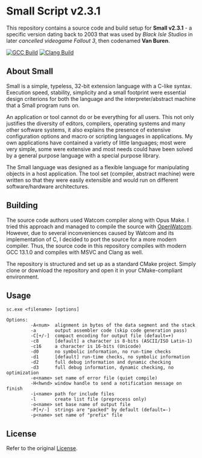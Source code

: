 # Small Script v2.3.1
This repository contains a source code and build setup for **Small v2.3.1** - a specific version dating back to 2003 that was used by *Black Isle Studios* in later *cancelled videogame Fallout 3*, then codenamed **Van Buren**.

[![GCC Build](https://github.com/AdamLacko/small-script/actions/workflows/cmake-build-gcc.yml/badge.svg)](https://github.com/AdamLacko/small-script/actions/workflows/cmake-build-gcc.yml)
[![Clang Build](https://github.com/AdamLacko/small-script/actions/workflows/cmake-build-clang.yml/badge.svg)](https://github.com/AdamLacko/small-script/actions/workflows/cmake-build-clang.yml)
## About Small
Small is a simple, typeless, 32-bit extension language with a C-like syntax. Execution speed, stability, simplicity and a small footprint were essential design criterions for both the language and the interpreter/abstract machine that a Small program runs on.

An application or tool cannot do or be everything for all users. This not only justifies the diversity of editors, compilers, operating systems and many other software systems, it also explains the presence of extensive configuration options and macro or scripting languages in applications. My own applications have contained a variety of little languages; most were very simple, some were extensive and most needs could have been solved by a general purpose language with a special purpose library.

The Small language was designed as a flexible language for manipulating objects in a host application. The tool set (compiler, abstract machine) were written so that they were easily extensible and would run on different software/hardware architectures.

## Building
The source code authors used Watcom compiler along with Opus Make. I tried this approach and managed to compile the source with [OpenWatcom](https://github.com/open-watcom/open-watcom-v2). However, due to several inconveniences caused by Watcom and its implementation of C, I decided to port the source for a more modern compiler. Thus, the source code in this repository compiles with modern GCC 13.1.0 and compiles with MSVC and Clang as well.

The repository is structured and set up as a standard CMake project. Simply clone or download the repository and open it in your CMake-compliant environment.

## Usage
```
sc.exe <filename> [options]

Options:
         -A<num>  alignment in bytes of the data segment and the stack
         -a       output assembler code (skip code generation pass)
         -C[+/-]  compact encoding for output file (default=+)
         -c8      [default] a character is 8-bits (ASCII/ISO Latin-1)
         -c16     a character is 16-bits (Unicode)
         -d0      no symbolic information, no run-time checks
         -d1      [default] run-time checks, no symbolic information
         -d2      full debug information and dynamic checking
         -d3      full debug information, dynamic checking, no optimization
         -e<name> set name of error file (quiet compile)
         -H<hwnd> window handle to send a notification message on finish
         -i<name> path for include files
         -l       create list file (preprocess only)
         -o<name> set base name of output file
         -P[+/-]  strings are "packed" by default (default=-)
         -p<name> set name of "prefix" file
```
## License
Refer to the original [License](https://github.com/AdamLacko/small-script/blob/main/LICENSE).
